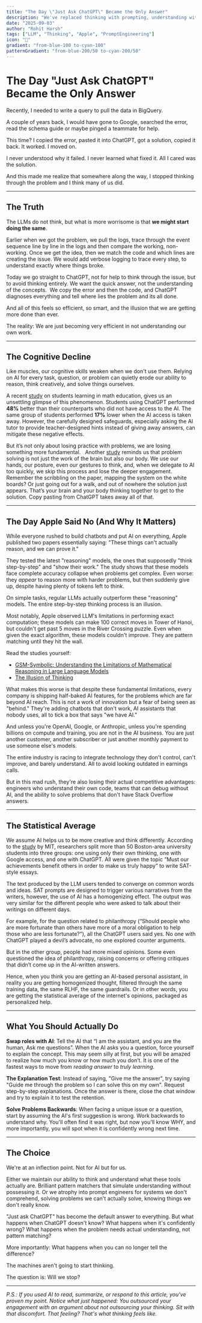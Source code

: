```yaml
---
title: "The Day \"Just Ask ChatGPT\" Became the Only Answer"
description: "We've replaced thinking with prompting, understanding with copy-pasting, and learning with asking ChatGPT — and we're calling it productivity."
date: "2025-09-03"
author: "Rohit Harsh"
tags: ["LLM", "Thinking", "Apple", "PromptEngineering"]
icon: "🔄"
gradient: "from-blue-100 to-cyan-100"
patternGradient: "from-blue-200/50 to-cyan-200/50"
---
```


# The Day "Just Ask ChatGPT" Became the Only Answer

Recently, I needed to write a query to pull the data in BigQuery.

A couple of years back, I would have gone to Google, searched the error, read the schema guide or maybe pinged a teammate for help. 

This time? I copied the error, pasted it into ChatGPT, got a solution, copied it back. It worked. I moved on.

I never understood why it failed. I never learned what fixed it. All I cared was the solution. 

And this made me realize that somewhere along the way, I stopped thinking through the problem and I think many of us did. 

---

## The Truth

The LLMs do not think, but what is more worrisome is that **we might start doing the same**. 

Earlier when we got the problem, we pull the logs, trace through the event sequence line by line  in the logs and then compare the working, non-working. Once we get the idea, then we match the code and which lines are creating the issue. We would add verbose logging to trace every step, to understand exactly where things broke. 

Today we go straight to ChatGPT, not for help to think through the issue, but to avoid thinking entirely. We want the quick answer, not the understanding of the concepts.  We copy the error and then the code, and ChatGPT diagnoses everything and tell where lies the problem and its all done. 

And all of this feels so efficient, so smart, and the illusion that we are getting more done than ever.

The reality: We are just becoming very efficient in not understanding our own work. 

---

## The Cognitive Decline

Like muscles, our cognitive skills weaken when we don't use them. Relying on AI for every task, question, or problem can quietly erode our ability to reason, think creatively, and solve things ourselves.

A recent [study](https://www.pnas.org/doi/abs/10.1073/pnas.2422633122?doi=10.1073%2Fpnas.2422633122&mod=ANLink) on students learning in math education, gives us an unsettling glimpse of this phenomenon. Students using ChatGPT performed **48%** better than their counterparts who did not have access to the AI. The same group of students performed **17%** lower when the AI access is taken away. However, the carefully designed safeguards, especially asking the AI tutor to provide teacher-designed hints instead of giving away answers, can mitigate these negative effects. 

But it’s not only about losing practice with problems, we are losing something more fundamental.  
Another [study](https://www.psychologicalscience.org/news/releases/want-to-solve-a-problem-dont-just-use-your-brains-but-your-bodies-too.html) reminds us that problem solving is not just the work of the brain but also our body. We use our hands, our posture, even our gestures to think, and, when we delegate to AI too quickly, we skip this process and lose the deeper engagement. Remember the scribbling on the paper, mapping the system on the white boards? Or just going out for a walk, and out of nowhere the solution just appears. That’s your brain and your body thinking together to get to the solution. Copy pasting from ChatGPT takes away all of that.  

---

## The Day Apple Said No (And Why It Matters)

While everyone rushed to build chatbots and put AI on everything, Apple published two papers essentially saying: "These things can't actually reason, and we can prove it."

They tested the latest "reasoning" models, the ones that supposedly "think step-by-step" and "show their work." The study shows that these models face complete accuracy collapse when problems get complex. Even worse: they *appear* to reason more with harder problems, but then suddenly give up, despite having plenty of tokens left to think.

On simple tasks, regular LLMs actually outperform these "reasoning" models. The entire step-by-step thinking process is an illusion.

Most notably, Apple observed LLM's limitations in performing exact computation; these models can make 100 correct moves in Tower of Hanoi, but couldn't get past 5 moves in the River Crossing puzzle. Even when given the exact algorithm, these models couldn't improve. They are pattern matching until they hit the wall. 

Read the studies yourself:
- [GSM-Symbolic: Understanding the Limitations of Mathematical Reasoning in Large Language Models](https://machinelearning.apple.com/research/gsm-symbolic)
- [The Illusion of Thinking](https://machinelearning.apple.com/research/illusion-of-thinking)

What makes this worse is that despite these fundamental limitations, every company is shipping half-baked AI features, for the problems which are far beyond AI reach. This is not a work of innovation but a fear of being seen as "behind." They're adding chatbots that don't work, AI assistants that nobody uses, all to tick a box that says "we have AI."

And unless you're OpenAI, Google, or Anthropic, unless you're spending billions on compute and training, you are not in the AI business. You are just another customer, another subscriber or just another monthly payment to use someone else's models.

The entire industry is racing to integrate technology they don't control, can't improve, and barely understand. All to avoid looking outdated in earnings calls. 

But in this mad rush, they're also losing their actual competitive advantages: engineers who understand their own code, teams that can debug without AI, and the ability to solve problems that don't have Stack Overflow answers.

---

## The Statistical Average

We assume AI helps us to be more creative and think differently. According to the [study](https://www.media.mit.edu/articles/a-i-is-homogenizing-our-thoughts/)  by MIT, researchers split more than 50 Boston-area university students into three groups: one using only their own thinking, one with Google access, and one with ChatGPT. All were given the topic “Must our achievements benefit others in order to make us truly happy” to write SAT-style essays.  

The text produced by the LLM users tended to converge on common words and ideas. SAT prompts are designed to trigger various narratives from the writers, however, the use of AI has a homogenizing effect. The output was very similar for the different people who were asked to talk about their writings on different days. 

For example, for the question related to philanthropy (“Should people who are more fortunate than others have more of a moral obligation to help those who are less fortunate?”), all the ChatGPT users said yes. No one with ChatGPT played a devil’s advocate, no one explored counter arguments.

But in the other group, people had more mixed opinions. Some even questioned the idea of philanthropy, raising concerns or offering critiques that didn’t come up in the AI-written answers. 

Hence, when you think you are getting an AI-based personal assistant, in reality you are getting homogenized thought, filtered through the same training data, the same RLHF, the same guardrails. Or in other words, you are getting the statistical average of the internet's opinions, packaged as personalized help. 

---

## What You Should Actually Do

**Swap roles with AI**: Tell the AI that “I am the assistant, and you are the human, Ask me questions”. When the AI asks you a question, force yourself to explain the concept. This may seem silly at first, but you will be amazed to realize how much you know or how much you don’t. It is one of the fastest ways to move from _reading answer_ to _truly learning_. 

**The Explanation Test**: Instead of saying, "Give me the answer", try saying "Guide me through the problem so I can solve this on my own". Request step-by-step explanations. Once the answer is there, close the chat window and try to explain it to test the retention. 

**Solve Problems Backwards**: When facing a unique issue or a question, start by assuming the AI's first suggestion is wrong. Work backwards to understand why. You'll often find it was right, but now you'll know WHY, and more importantly, you will spot when it is confidently wrong next time. 

---

## The Choice

We're at an inflection point. Not for AI but for us.

Either we maintain our ability to think and understand what these tools actually are. Brilliant pattern matchers that simulate understanding without possessing it. Or we atrophy into prompt engineers for systems we don't comprehend, solving problems we can't actually solve, knowing things we don't really know.

"Just ask ChatGPT" has become the default answer to everything. But what happens when ChatGPT doesn't know? What happens when it's confidently wrong? What happens when the problem needs actual understanding, not pattern matching?

More importantly: What happens when you can no longer tell the difference?

The machines aren't going to start thinking.

The question is: Will we stop?

---

*P.S.: If you used AI to read, summarize, or respond to this article, you've proven my point. Notice what just happened: You outsourced your engagement with an argument about not outsourcing your thinking. Sit with that discomfort. That feeling? That's what thinking feels like.*
